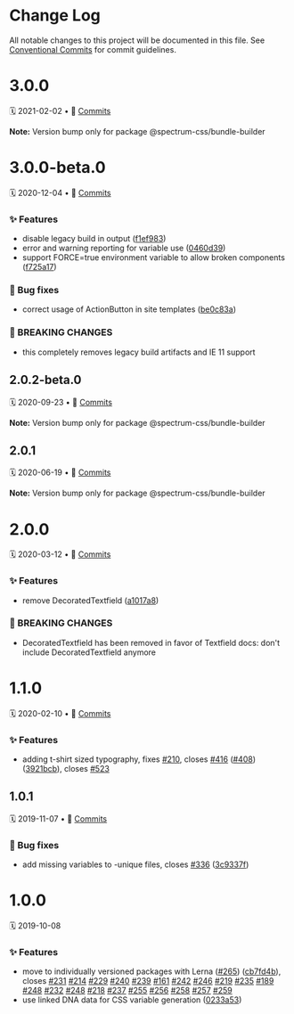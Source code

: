 # Change Log

All notable changes to this project will be documented in this file.
See [Conventional Commits](https://conventionalcommits.org) for commit guidelines.

<a name="3.0.0"></a>
# 3.0.0
🗓 2021-02-02 • 📝 [Commits](https://github.com/adobe/spectrum-css/compare/@spectrum-css/bundle-builder@3.0.0-beta.0...@spectrum-css/bundle-builder@3.0.0)

**Note:** Version bump only for package @spectrum-css/bundle-builder





<a name="3.0.0-beta.0"></a>
# 3.0.0-beta.0
🗓 2020-12-04 • 📝 [Commits](https://github.com/adobe/spectrum-css/compare/@spectrum-css/bundle-builder@2.0.2-beta.0...@spectrum-css/bundle-builder@3.0.0-beta.0)

### ✨ Features

* disable legacy build in output ([f1ef983](https://github.com/adobe/spectrum-css/commit/f1ef983))
* error and warning reporting for variable use ([0460d39](https://github.com/adobe/spectrum-css/commit/0460d39))
* support FORCE=true environment variable to allow broken components ([f725a17](https://github.com/adobe/spectrum-css/commit/f725a17))


### 🐛 Bug fixes

* correct usage of ActionButton in site templates ([be0c83a](https://github.com/adobe/spectrum-css/commit/be0c83a))


### 🛑 BREAKING CHANGES

* this completely removes legacy build artifacts and IE 11 support





<a name="2.0.2-beta.0"></a>
## 2.0.2-beta.0
🗓 2020-09-23 • 📝 [Commits](https://github.com/adobe/spectrum-css/compare/@spectrum-css/bundle-builder@2.0.1...@spectrum-css/bundle-builder@2.0.2-beta.0)

**Note:** Version bump only for package @spectrum-css/bundle-builder





<a name="2.0.1"></a>
## 2.0.1
🗓 2020-06-19 • 📝 [Commits](https://github.com/adobe/spectrum-css/compare/@spectrum-css/bundle-builder@2.0.0...@spectrum-css/bundle-builder@2.0.1)

**Note:** Version bump only for package @spectrum-css/bundle-builder





<a name="2.0.0"></a>
# 2.0.0
🗓 2020-03-12 • 📝 [Commits](https://github.com/adobe/spectrum-css/compare/@spectrum-css/bundle-builder@1.1.0...@spectrum-css/bundle-builder@2.0.0)

### ✨ Features

* remove DecoratedTextfield ([a1017a8](https://github.com/adobe/spectrum-css/commit/a1017a8))


### 🛑 BREAKING CHANGES

* DecoratedTextfield has been removed in favor of Textfield
docs: don't include DecoratedTextfield anymore





<a name="1.1.0"></a>
# 1.1.0
🗓 2020-02-10 • 📝 [Commits](https://github.com/adobe/spectrum-css/compare/@spectrum-css/bundle-builder@1.0.1...@spectrum-css/bundle-builder@1.1.0)

### ✨ Features

* adding t-shirt sized typography, fixes [#210](https://github.com/adobe/spectrum-css/issues/210), closes [#416](https://github.com/adobe/spectrum-css/issues/416) ([#408](https://github.com/adobe/spectrum-css/issues/408)) ([3921bcb](https://github.com/adobe/spectrum-css/commit/3921bcb)), closes [#523](https://github.com/adobe/spectrum-css/issues/523)





<a name="1.0.1"></a>
## 1.0.1
🗓 2019-11-07 • 📝 [Commits](https://github.com/adobe/spectrum-css/compare/@spectrum-css/bundle-builder@1.0.0...@spectrum-css/bundle-builder@1.0.1)

### 🐛 Bug fixes

* add missing variables to -unique files, closes [#336](https://github.com/adobe/spectrum-css/issues/336) ([3c9337f](https://github.com/adobe/spectrum-css/commit/3c9337f))





<a name="1.0.0"></a>
# 1.0.0
🗓 2019-10-08

### ✨ Features

* move to individually versioned packages with Lerna ([#265](https://github.com/adobe/spectrum-css/issues/265)) ([cb7fd4b](https://github.com/adobe/spectrum-css/commit/cb7fd4b)), closes [#231](https://github.com/adobe/spectrum-css/issues/231) [#214](https://github.com/adobe/spectrum-css/issues/214) [#229](https://github.com/adobe/spectrum-css/issues/229) [#240](https://github.com/adobe/spectrum-css/issues/240) [#239](https://github.com/adobe/spectrum-css/issues/239) [#161](https://github.com/adobe/spectrum-css/issues/161) [#242](https://github.com/adobe/spectrum-css/issues/242) [#246](https://github.com/adobe/spectrum-css/issues/246) [#219](https://github.com/adobe/spectrum-css/issues/219) [#235](https://github.com/adobe/spectrum-css/issues/235) [#189](https://github.com/adobe/spectrum-css/issues/189) [#248](https://github.com/adobe/spectrum-css/issues/248) [#232](https://github.com/adobe/spectrum-css/issues/232) [#248](https://github.com/adobe/spectrum-css/issues/248) [#218](https://github.com/adobe/spectrum-css/issues/218) [#237](https://github.com/adobe/spectrum-css/issues/237) [#255](https://github.com/adobe/spectrum-css/issues/255) [#256](https://github.com/adobe/spectrum-css/issues/256) [#258](https://github.com/adobe/spectrum-css/issues/258) [#257](https://github.com/adobe/spectrum-css/issues/257) [#259](https://github.com/adobe/spectrum-css/issues/259)
* use linked DNA data for CSS variable generation ([0233a53](https://github.com/adobe/spectrum-css/commit/0233a53))
